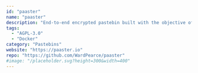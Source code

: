 ```yaml
---
id: "paaster"
name: "paaster"
description: "End-to-end encrypted pastebin built with the objective of simplicity."
tags:
  - "AGPL-3.0"
  - "Docker"
category: "Pastebins"
website: "https://paaster.io"
repo: "https://github.com/WardPearce/paaster"
#image: "/placeholder.svg?height=300&width=400"
---
```



